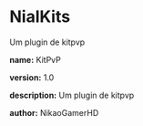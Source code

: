 # NialKits
Um plugin de kitpvp

**name:** KitPvP

**version:** 1.0

**description:** Um plugin de kitpvp

**author:** NikaoGamerHD
